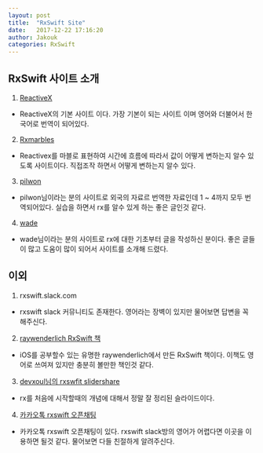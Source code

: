 ```yaml
---
layout: post
title:  "RxSwift Site"
date:   2017-12-22 17:16:20
author: Jakouk
categories: RxSwift
---
```


## RxSwift 사이트 소개 

1. [ReactiveX](http://reactivex.io)
 - ReactiveX의 기본 사이트 이다. 가장 기본이 되는 사이트 이며 영어와 더불어서 한국어로 번역이 되어있다.
 
2. [Rxmarbles](http://rxmarbles.com)
 - Reactivex를 마블로 표현하여 시간에 흐름에 따라서 값이 어떻게 변하는지 알수 있도록 사이트이다. 
  직접조작 하면서 어떻게 변하는지 알수 있다. 
  
3. [pilwon](https://pilgwon.github.io/blog/2017/09/26/RxSwift-By-Examples-1-The-Basics.html)
 - pilwon님이라는 분의 사이트로 외국의 자료르 번역한 자료인데 1 ~ 4까지 모두 번역되어있다. 실습을 하면서 rx를 알수 있게 하는 좋은 글인것 같다.
 
4. [wade](https://brunch.co.kr/@tilltue/2)
 - wade님이라는 분의 사이트로 rx에 대한 기초부터 글을 작성하신 분이다. 좋은 글들이 많고 도움이 많이 되어서 사이트를 소개해 드렸다. 
 

## 이외 

1. rxswift.slack.com
 - rxswift slack 커뮤니티도 존재한다. 영어라는 장벽이 있지만 물어보면 답변을 꼭 해주신다. 
 
2. [raywenderlich RxSwift 책](https://store.raywenderlich.com/products/rxswift?_ga=2.207441043.1642635043.1513921187-1620426128.1492580037)
 - iOS를 공부할수 있는 유명한 raywenderlich에서 만든 RxSwift 책이다. 이책도 영어로 쓰여져 있지만 충분히 볼만한 책인것 같다. 
 
3. [devxoul님의 rxswfit slidershare](https://www.slideshare.net/devxoul/rxswift-81314827) 
- rx를 처음에 시작할때의 개념에 대해서 정말 잘 정리된 슬라이드이다. 

4. [카카오톡 rxswift 오픈채팅](https://open.kakao.com/o/gl2YZjq)
- 카카오톡 rxswift 오픈채팅이 있다. rxswift slack방의 영어가 어렵다면 이곳을 이용하면 될것 같다. 물어보면 다들 친절하게 알려주신다.   

